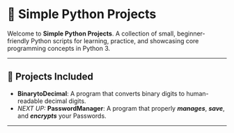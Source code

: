 # 🐍 **Simple Python Projects**

Welcome to **Simple Python Projects**. A collection of small, beginner-friendly Python scripts for learning, practice, and showcasing core programming concepts in Python 3.

---

## 📂 Projects Included

 - **BinarytoDecimal**: A program that converts binary digits to human-readable decimal digits.
 - *NEXT UP:* **PasswordManager**: A program that properly ***manages***, ***save***, and ***encrypts*** your Passwords.
---
